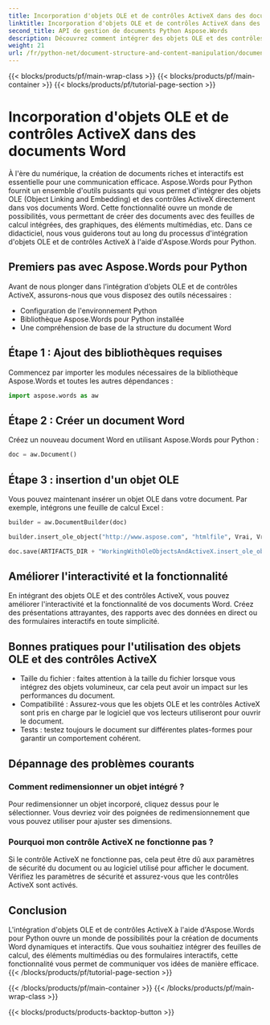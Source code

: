 ```yaml
---
title: Incorporation d'objets OLE et de contrôles ActiveX dans des documents Word
linktitle: Incorporation d'objets OLE et de contrôles ActiveX dans des documents Word
second_title: API de gestion de documents Python Aspose.Words
description: Découvrez comment intégrer des objets OLE et des contrôles ActiveX dans des documents Word à l'aide d'Aspose.Words pour Python. Créez des documents interactifs et dynamiques en toute simplicité.
weight: 21
url: /fr/python-net/document-structure-and-content-manipulation/document-ole-objects-active-x/
---
```


{{< blocks/products/pf/main-wrap-class >}}
{{< blocks/products/pf/main-container >}}
{{< blocks/products/pf/tutorial-page-section >}}

# Incorporation d'objets OLE et de contrôles ActiveX dans des documents Word


À l'ère du numérique, la création de documents riches et interactifs est essentielle pour une communication efficace. Aspose.Words pour Python fournit un ensemble d'outils puissants qui vous permet d'intégrer des objets OLE (Object Linking and Embedding) et des contrôles ActiveX directement dans vos documents Word. Cette fonctionnalité ouvre un monde de possibilités, vous permettant de créer des documents avec des feuilles de calcul intégrées, des graphiques, des éléments multimédias, etc. Dans ce didacticiel, nous vous guiderons tout au long du processus d'intégration d'objets OLE et de contrôles ActiveX à l'aide d'Aspose.Words pour Python.


## Premiers pas avec Aspose.Words pour Python

Avant de nous plonger dans l’intégration d’objets OLE et de contrôles ActiveX, assurons-nous que vous disposez des outils nécessaires :

- Configuration de l'environnement Python
- Bibliothèque Aspose.Words pour Python installée
- Une compréhension de base de la structure du document Word

## Étape 1 : Ajout des bibliothèques requises

Commencez par importer les modules nécessaires de la bibliothèque Aspose.Words et toutes les autres dépendances :

```python
import aspose.words as aw
```

## Étape 2 : Créer un document Word

Créez un nouveau document Word en utilisant Aspose.Words pour Python :

```python
doc = aw.Document()
```

## Étape 3 : insertion d'un objet OLE

Vous pouvez maintenant insérer un objet OLE dans votre document. Par exemple, intégrons une feuille de calcul Excel :

```python
builder = aw.DocumentBuilder(doc)

builder.insert_ole_object("http://www.aspose.com", "htmlfile", Vrai, Vrai, Aucun)

doc.save(ARTIFACTS_DIR + "WorkingWithOleObjectsAndActiveX.insert_ole_object.docx")
```

## Améliorer l'interactivité et la fonctionnalité

En intégrant des objets OLE et des contrôles ActiveX, vous pouvez améliorer l'interactivité et la fonctionnalité de vos documents Word. Créez des présentations attrayantes, des rapports avec des données en direct ou des formulaires interactifs en toute simplicité.

## Bonnes pratiques pour l'utilisation des objets OLE et des contrôles ActiveX

- Taille du fichier : faites attention à la taille du fichier lorsque vous intégrez des objets volumineux, car cela peut avoir un impact sur les performances du document.
- Compatibilité : Assurez-vous que les objets OLE et les contrôles ActiveX sont pris en charge par le logiciel que vos lecteurs utiliseront pour ouvrir le document.
- Tests : testez toujours le document sur différentes plates-formes pour garantir un comportement cohérent.

## Dépannage des problèmes courants

### Comment redimensionner un objet intégré ?

Pour redimensionner un objet incorporé, cliquez dessus pour le sélectionner. Vous devriez voir des poignées de redimensionnement que vous pouvez utiliser pour ajuster ses dimensions.

### Pourquoi mon contrôle ActiveX ne fonctionne pas ?

Si le contrôle ActiveX ne fonctionne pas, cela peut être dû aux paramètres de sécurité du document ou au logiciel utilisé pour afficher le document. Vérifiez les paramètres de sécurité et assurez-vous que les contrôles ActiveX sont activés.

## Conclusion

L'intégration d'objets OLE et de contrôles ActiveX à l'aide d'Aspose.Words pour Python ouvre un monde de possibilités pour la création de documents Word dynamiques et interactifs. Que vous souhaitiez intégrer des feuilles de calcul, des éléments multimédias ou des formulaires interactifs, cette fonctionnalité vous permet de communiquer vos idées de manière efficace.
{{< /blocks/products/pf/tutorial-page-section >}}

{{< /blocks/products/pf/main-container >}}
{{< /blocks/products/pf/main-wrap-class >}}

{{< blocks/products/products-backtop-button >}}
